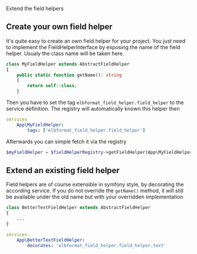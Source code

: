 Extend the field helpers

## Create your own field helper
It's quite easy to create an own field helper for your project. 
You just need to implement the FieldHelperInterface by exposing the name of the field helper. 
Usualy the class name will be taken here.
```php
class MyFieldHelper extends AbstractFieldHelper
{
    public static function getName(): string
    {
        return self::class;
    }
```
Then you have to set the tag `elbformat_field_helper.field_helper` to the service definition. The registry will automatically known this helper then
```yml
services
    App\MyFieldHelper:
        tags: ['elbformat_field_helper.field_helper']
```
Afterwards you can simple fetch it via the registry
```php
$myFieldHelper = $fieldHelperRegistry->getFieldHelper(App\MyFieldHelper::class);
```

## Extend an existing field helper
Field helpers are of course extensible in symfony style, by decorating the according service. 
If you do not override the `getName()` method, it will still be available under the old name but with your overridden implementation
```php
class BetterTextFieldHelper extends AbstractFieldHelper
{
    ...
}
```
```yml
services
    App\BetterTextFieldHelper:
        decorates: 'elbformat_field_helper.field_helper.text'
```